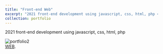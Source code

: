 ```yaml
---
title: "Front-end Web"
excerpt: "2021 front-end development using javascript, css, html, php <br/><img src='/images/portfolio-2.png'>"
collection: portfolio
---
```


2021 front-end development using javascript, css, html, php

![portfolio2](/images/portfolio-2.png)  
[WEB](http://dglovecoal.org/).